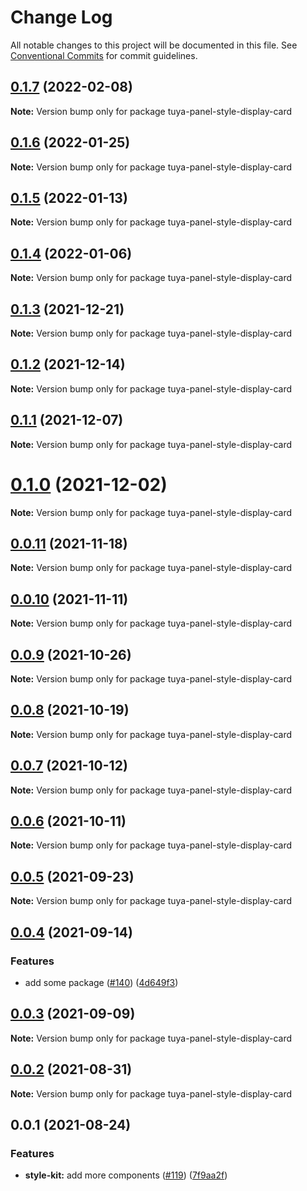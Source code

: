 # Change Log

All notable changes to this project will be documented in this file.
See [Conventional Commits](https://conventionalcommits.org) for commit guidelines.

## [0.1.7](https://github.com/tuya/tuya-panel-kit/compare/tuya-panel-style-display-card@0.1.6...tuya-panel-style-display-card@0.1.7) (2022-02-08)

**Note:** Version bump only for package tuya-panel-style-display-card





## [0.1.6](https://github.com/tuya/tuya-panel-kit/compare/tuya-panel-style-display-card@0.1.5...tuya-panel-style-display-card@0.1.6) (2022-01-25)

**Note:** Version bump only for package tuya-panel-style-display-card





## [0.1.5](https://github.com/tuya/tuya-panel-kit/compare/tuya-panel-style-display-card@0.1.4...tuya-panel-style-display-card@0.1.5) (2022-01-13)

**Note:** Version bump only for package tuya-panel-style-display-card





## [0.1.4](https://github.com/tuya/tuya-panel-kit/compare/tuya-panel-style-display-card@0.1.3...tuya-panel-style-display-card@0.1.4) (2022-01-06)

**Note:** Version bump only for package tuya-panel-style-display-card





## [0.1.3](https://github.com/tuya/tuya-panel-kit/compare/tuya-panel-style-display-card@0.1.2...tuya-panel-style-display-card@0.1.3) (2021-12-21)

**Note:** Version bump only for package tuya-panel-style-display-card





## [0.1.2](https://github.com/tuya/tuya-panel-kit/compare/tuya-panel-style-display-card@0.1.1...tuya-panel-style-display-card@0.1.2) (2021-12-14)

**Note:** Version bump only for package tuya-panel-style-display-card





## [0.1.1](https://github.com/tuya/tuya-panel-kit/compare/tuya-panel-style-display-card@0.0.11...tuya-panel-style-display-card@0.1.1) (2021-12-07)

**Note:** Version bump only for package tuya-panel-style-display-card





# [0.1.0](https://github.com/tuya/tuya-panel-kit/compare/tuya-panel-style-display-card@0.0.11...tuya-panel-style-display-card@0.1.0) (2021-12-02)

**Note:** Version bump only for package tuya-panel-style-display-card





## [0.0.11](https://github.com/tuya/tuya-panel-kit/compare/tuya-panel-style-display-card@0.0.10...tuya-panel-style-display-card@0.0.11) (2021-11-18)

**Note:** Version bump only for package tuya-panel-style-display-card





## [0.0.10](https://github.com/tuya/tuya-panel-kit/compare/tuya-panel-style-display-card@0.0.9...tuya-panel-style-display-card@0.0.10) (2021-11-11)

**Note:** Version bump only for package tuya-panel-style-display-card





## [0.0.9](https://github.com/tuya/tuya-panel-kit/compare/tuya-panel-style-display-card@0.0.8...tuya-panel-style-display-card@0.0.9) (2021-10-26)

**Note:** Version bump only for package tuya-panel-style-display-card





## [0.0.8](https://github.com/tuya/tuya-panel-kit/compare/tuya-panel-style-display-card@0.0.6...tuya-panel-style-display-card@0.0.8) (2021-10-19)

**Note:** Version bump only for package tuya-panel-style-display-card





## [0.0.7](https://github.com/tuya/tuya-panel-kit/compare/tuya-panel-style-display-card@0.0.6...tuya-panel-style-display-card@0.0.7) (2021-10-12)

**Note:** Version bump only for package tuya-panel-style-display-card





## [0.0.6](https://github.com/tuya/tuya-panel-kit/compare/tuya-panel-style-display-card@0.0.5...tuya-panel-style-display-card@0.0.6) (2021-10-11)

**Note:** Version bump only for package tuya-panel-style-display-card





## [0.0.5](https://github.com/tuya/tuya-panel-kit/compare/tuya-panel-style-display-card@0.0.4...tuya-panel-style-display-card@0.0.5) (2021-09-23)

**Note:** Version bump only for package tuya-panel-style-display-card





## [0.0.4](https://github.com/tuya/tuya-panel-kit/compare/tuya-panel-style-display-card@0.0.3...tuya-panel-style-display-card@0.0.4) (2021-09-14)


### Features

* add some package ([#140](https://github.com/tuya/tuya-panel-kit/issues/140)) ([4d649f3](https://github.com/tuya/tuya-panel-kit/commit/4d649f3020ac96bc9aa16c0d27f925b13244317c))





## [0.0.3](https://github.com/tuya/tuya-panel-kit/compare/tuya-panel-style-display-card@0.0.2...tuya-panel-style-display-card@0.0.3) (2021-09-09)

**Note:** Version bump only for package tuya-panel-style-display-card





## [0.0.2](https://github.com/tuya/tuya-panel-kit/compare/tuya-panel-style-display-card@0.0.1...tuya-panel-style-display-card@0.0.2) (2021-08-31)

**Note:** Version bump only for package tuya-panel-style-display-card





## 0.0.1 (2021-08-24)


### Features

* **style-kit:** add more components ([#119](https://github.com/tuya/tuya-panel-kit/issues/119)) ([7f9aa2f](https://github.com/tuya/tuya-panel-kit/commit/7f9aa2fecf01c73760eeb88fcc09703ccef3afca))
